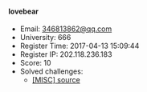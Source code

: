 #### lovebear  

* Email: 346813862@qq.com  
* University: 666  
* Register Time: 2017-04-13 15:09:44  
* Register IP: 202.118.236.183  
* Score: 10  
* Solved challenges: 
  * [[MISC] source](https://github.com/SniperOJ/Challenges/blob/master/MISC/source.json)  
